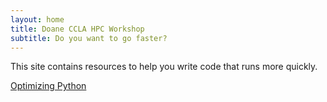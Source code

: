 ```yaml
---
layout: home
title: Doane CCLA HPC Workshop
subtitle: Do you want to go faster? 
---
```


This site contains resources to help you write code that runs more
quickly. 

[Optimizing Python](pages/optiminzing-python-overview/index.html)